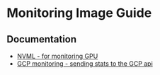 # Monitoring Image Guide

## Documentation

* [NVML - for monitoring GPU](https://pypi.org/project/pynvml/)
* [GCP monitoring - sending stats to the GCP api](https://googleapis.dev/python/monitoring/latest/index.html)


